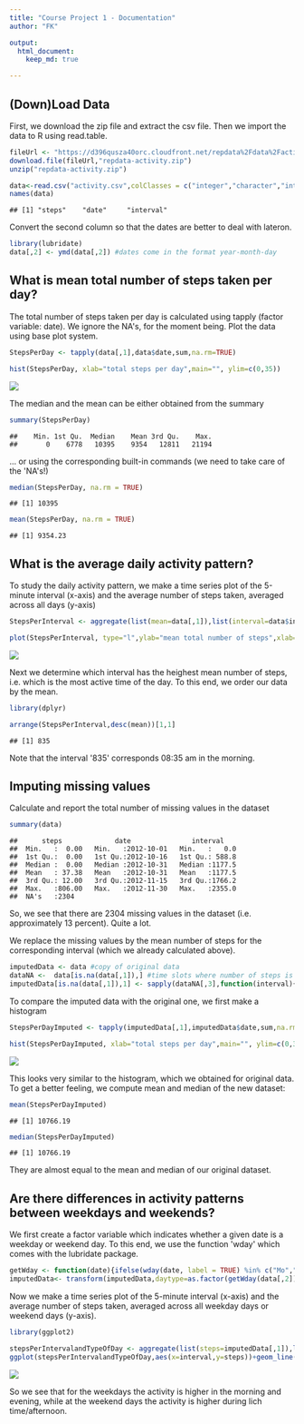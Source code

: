 ```yaml
---
title: "Course Project 1 - Documentation"
author: "FK"

output: 
  html_document:
    keep_md: true

---
```




## (Down)Load Data

First, we download the zip file and extract the csv file. Then we import the data to R using read.table.


```r
fileUrl <- "https://d396qusza40orc.cloudfront.net/repdata%2Fdata%2Factivity.zip"
download.file(fileUrl,"repdata-activity.zip")
unzip("repdata-activity.zip")

data<-read.csv("activity.csv",colClasses = c("integer","character","integer"))
names(data)
```

```
## [1] "steps"    "date"     "interval"
```

Convert the second column so that the dates are better to deal with lateron.


```r
library(lubridate)
data[,2] <- ymd(data[,2]) #dates come in the format year-month-day
```

## What is mean total number of steps taken per day?

The total number of steps taken per day is calculated using tapply (factor variable: date). We ignore the NA's, for the moment being. Plot the data using base plot system.


```r
StepsPerDay <- tapply(data[,1],data$date,sum,na.rm=TRUE)

hist(StepsPerDay, xlab="total steps per day",main="", ylim=c(0,35))
```

![](P1_template_files/figure-html/unnamed-chunk-2-1.png)<!-- -->

The median and the mean can be either obtained from the summary


```r
summary(StepsPerDay)
```

```
##    Min. 1st Qu.  Median    Mean 3rd Qu.    Max. 
##       0    6778   10395    9354   12811   21194
```

... or using the corresponding built-in commands (we need to take care of the 'NA's!)


```r
median(StepsPerDay, na.rm = TRUE)
```

```
## [1] 10395
```

```r
mean(StepsPerDay, na.rm = TRUE)
```

```
## [1] 9354.23
```

## What is the average daily activity pattern?

To study the daily activity pattern, we make a time series plot of the 5-minute interval (x-axis) and the average number of steps taken, averaged across all days (y-axis)


```r
StepsPerInterval <- aggregate(list(mean=data[,1]),list(interval=data$interval),mean,na.rm=TRUE)

plot(StepsPerInterval, type="l",ylab="mean total number of steps",xlab="time of the day (in minutes)")
```

![](P1_template_files/figure-html/unnamed-chunk-5-1.png)<!-- -->

Next we determine which interval has the heighest mean number of steps, i.e. which is the most active time of the day. To this end, we order our data by the mean.


```r
library(dplyr)

arrange(StepsPerInterval,desc(mean))[1,1]
```

```
## [1] 835
```
Note that the interval '835' corresponds 08:35 am in the morning.

## Imputing missing values

Calculate and report the total number of missing values in the dataset


```r
summary(data)
```

```
##      steps             date               interval     
##  Min.   :  0.00   Min.   :2012-10-01   Min.   :   0.0  
##  1st Qu.:  0.00   1st Qu.:2012-10-16   1st Qu.: 588.8  
##  Median :  0.00   Median :2012-10-31   Median :1177.5  
##  Mean   : 37.38   Mean   :2012-10-31   Mean   :1177.5  
##  3rd Qu.: 12.00   3rd Qu.:2012-11-15   3rd Qu.:1766.2  
##  Max.   :806.00   Max.   :2012-11-30   Max.   :2355.0  
##  NA's   :2304
```
So, we see that there are 2304 missing values in the dataset (i.e. approximately 13 percent). Quite a lot.

We replace the missing values by the mean number of steps for the corresponding interval (which we already calculated above).


```r
imputedData <- data #copy of original data
dataNA <-  data[is.na(data[,1]),] #time slots where number of steps is missing
imputedData[is.na(data[,1]),1] <- sapply(dataNA[,3],function(interval){StepsPerInterval[which(StepsPerInterval[,1] == interval,arr.ind=TRUE),2]})
```

To compare the imputed data with the original one, we first make a histogram


```r
StepsPerDayImputed <- tapply(imputedData[,1],imputedData$date,sum,na.rm=TRUE)

hist(StepsPerDayImputed, xlab="total steps per day",main="", ylim=c(0,35))
```

![](P1_template_files/figure-html/unnamed-chunk-9-1.png)<!-- -->

This looks very similar to the histogram, which we obtained for original data. To get a better feeling, we compute mean and median of the new dataset:


```r
mean(StepsPerDayImputed)
```

```
## [1] 10766.19
```

```r
median(StepsPerDayImputed)
```

```
## [1] 10766.19
```
They are almost equal to the mean and median of our original dataset.

## Are there differences in activity patterns between weekdays and weekends?

We first create a factor variable which indicates whether a given date is a weekday or weekend day. To this end, we use the function 'wday' which comes with the lubridate package.


```r
getWday <- function(date){ifelse(wday(date, label = TRUE) %in% c("Mo","Di","Mi","Do","Fr"),"weekday","weekend")}
imputedData<- transform(imputedData,daytype=as.factor(getWday(data[,2])))
```

Now we make a time series plot of the 5-minute interval (x-axis) and the average number of steps taken, averaged across all weekday days or weekend days (y-axis).


```r
library(ggplot2)

stepsPerIntervalandTypeOfDay <- aggregate(list(steps=imputedData[,1]),list(interval=imputedData[,3],type=imputedData[,4]),mean)
ggplot(stepsPerIntervalandTypeOfDay,aes(x=interval,y=steps))+geom_line(aes(color=type))
```

![](P1_template_files/figure-html/unnamed-chunk-12-1.png)<!-- -->

So we see that for the weekdays the activity is higher in the morning and evening, while at the weekend days the activity is higher during lich time/afternoon.
